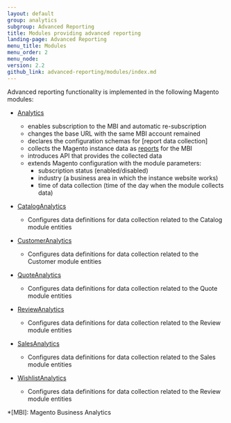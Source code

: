 ```yaml
---
layout: default
group: analytics
subgroup: Advanced Reporting
title: Modules providing advanced reporting
landing-page: Advanced Reporting
menu_title: Modules
menu_order: 2
menu_node:
version: 2.2
github_link: advanced-reporting/modules/index.md
---
```


Advanced reporting functionality is implemented in the following Magento modules:

* [Analytics]
  * enables subscription to the MBI and automatic re-subscription
  * changes the base URL with the same MBI account remained
  * declares the configuration schemas for [report data collection]
  * collects the Magento instance data as [reports] for the MBI
  * introduces API that provides the collected data
  * extends Magento configuration with the module parameters:
    * subscription status (enabled/disabled)
    * industry (a business area in which the instance website works)
    * time of data collection (time of the day when the module collects data)

* [CatalogAnalytics]
  * Configures data definitions for data collection related to the Catalog module entities
  
* [CustomerAnalytics]
  * Configures data definitions for data collection related to the Customer module entities
  
* [QuoteAnalytics]
  * Configures data definitions for data collection related to the Quote module entities
  
* [ReviewAnalytics]
  * Configures data definitions for data collection related to the Review module entities
  
* [SalesAnalytics]
  * Configures data definitions for data collection related to the Sales module entities
  
* [WishlistAnalytics]
  * Configures data definitions for data collection related to the Review module entities

<!-- LINK DEFINITIONS -->

[Analytics]: {{page.baseurl}}mrg/ce/Analytics/description.html
[CatalogAnalytics]: {{page.baseurl}}mrg/ce/CatalogAnalytics/description.html
[CustomerAnalytics]: {{page.baseurl}}mrg/ce/CustomerAnalytics/description.html
[QuoteAnalytics]: {{page.baseurl}}mrg/ce/QuoteAnalytics/description.html
[ReviewAnalytics]: {{page.baseurl}}mrg/ce/ReviewAnalytics/description.html
[SalesAnalytics]: {{page.baseurl}}mrg/ce/SalesAnalytics/description.html
[WishlistAnalytics]: {{page.baseurl}}mrg/ce/WishlistAnalytics/description.html

[data collection]: {{page.baseurl}}advanced-reporting/data-collection.html
[reports]: {{page.baseurl}}advanced-reporting/report-xml.html

<!-- ABBREVIATIONS -->
*[MBI]: Magento Business Analytics